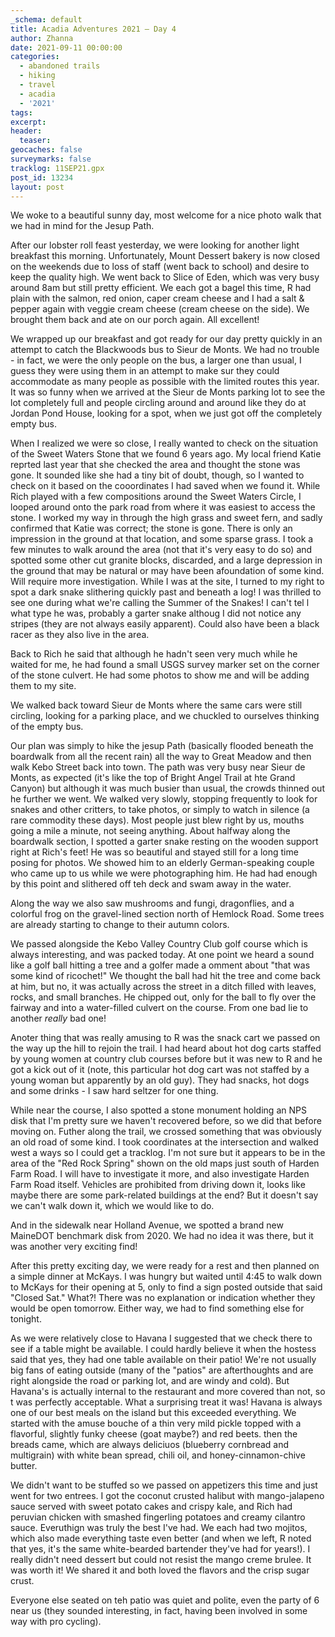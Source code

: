 ```yaml
---
_schema: default
title: Acadia Adventures 2021 – Day 4
author: Zhanna
date: 2021-09-11 00:00:00
categories:
  - abandoned trails
  - hiking
  - travel
  - acadia
  - '2021'
tags:
excerpt: 
header:
  teaser:
geocaches: false
surveymarks: false
tracklog: 11SEP21.gpx
post_id: 13234
layout: post
---
```


We woke to a beautiful sunny day, most welcome for a nice photo walk that we had in mind for the Jesup Path.

After our lobster roll feast yesterday, we were looking for another light breakfast this morning. Unfortunately, Mount Dessert bakery is now closed on the weekends due to loss of staff (went back to school) and desire to keep the quality high. We went back to Slice of Eden, which was very busy around 8am but still pretty efficient. We each got a bagel this time, R had plain with the salmon, red onion, caper cream cheese and I had a salt & pepper again with veggie cream cheese (cream cheese on the side). We brought them back and ate on our porch again. All excellent!

We wrapped up our breakfast and got ready for our day pretty quickly in an attempt to catch the Blackwoods bus to Sieur de Monts. We had no trouble - in fact, we were the only people on the bus, a larger one than usual, I guess they were using them in an attempt to make sur they could accommodate as many people as possible with the limited routes this year. It was so funny when we arrived at the Sieur de Monts parking lot to see the lot completely full and people circling around and around like they do at Jordan Pond House, looking for a spot, when we just got off the completely empty bus.

When I realized we were so close, I really wanted to check on the situation of the Sweet Waters Stone that we found 6 years ago. My local friend Katie reprted last year that she checked the area and thought the stone was gone. It sounded like she had a tiny bit of doubt, though, so I wanted to check on it based on the cooordinates I had saved when we found it. While Rich played with a few compositions around the Sweet Waters Circle, I looped around onto the park road from where it was easiest to access the stone. I worked my way in through the high grass and sweet fern, and sadly confirmed that Katie was correct; the stone is gone. There is only an impression in the ground at that location, and some sparse grass. I took a few minutes to walk around the area (not that it's very easy to do so) and spotted some other cut granite blocks, discarded, and a large depression in the ground that may be natural or may have been afoundation of some kind. Will require more investigation. While I was at the site, I turned to my right to spot a dark snake slithering quickly past and beneath a log! I was thrilled to see one during what we're calling the Summer of the Snakes! I can't tel l what type he was, probably a garter snake althoug I did not notice any stripes (they are not always easily apparent). Could also have been a black racer as they also live in the area.

Back to Rich he said that although he hadn't seen very much while he waited for me, he had found a small USGS survey marker set on the corner of the stone culvert. He had some photos to show me and will be adding them to my site. 

We walked back toward Sieur de Monts where the same cars were still circling, looking for a parking place, and we chuckled to ourselves thinking of the empty bus.

Our plan was simply to hike the jesup Path (basically flooded beneath the boardwalk from all the recent rain) all the way to Great Meadow and then walk Kebo Street back into town. The path was very busy near Sieur de Monts, as expected (it's like the top of Bright Angel Trail at hte Grand Canyon) but although it was much busier than usual, the crowds thinned out he further we went. We walked very slowly, stopping frequently to look for snakes and other critters, to take photos, or simply to watch in silence (a rare commodity these days). Most people just blew right by us, mouths going a mile a minute, not seeing anything. About halfway along the boardwalk section, I spotted a garter snake resting on the wooden support right at Rich's feet! He was so beautiful and stayed still for a long time posing for photos. We showed him to an elderly German-speaking couple who came up to us while we were photographing him. He had had enough by this point and slithered off teh deck and swam away in the water.

Along the way we also saw mushrooms and fungi, dragonflies, and a colorful frog on the gravel-lined section north of Hemlock Road. Some trees are already starting to change to their autumn colors. 

We passed alongside the Kebo Valley Country Club golf course which is always interesting, and was packed today. At one point we heard a sound like a golf ball hitting a tree and a golfer made a omment about "that was some kind of ricochet!" We thought the ball had hit the tree and come back at him, but no, it was actually across the street in a ditch filled with leaves, rocks, and small branches. He chipped out, only for the ball to fly over the fairway and into a water-filled culvert on the course. From one bad lie to another *really* bad one!

Anoter thing that was really amusing to R was the snack cart we passed on the way up the hill to rejoin the trail. I had heard about hot dog carts staffed by young women at country club courses before but it was new to R and he got a kick out of it (note, this particular hot dog cart was not staffed by a young woman but apparently by an old guy). They had snacks, hot dogs and some drinks - I saw hard seltzer for one thing.

While near the course, I also spotted a stone monument holding an NPS disk that I'm pretty sure we haven't recovered before, so we did that before moving on. Futher along the trail, we crossed something that was obviously an old road of some kind. I took coordinates at the intersection and walked west a ways so I could get a tracklog. I'm not sure but it appears to be in the area of the "Red Rock Spring" shown on the old maps just south of Harden Farm Road. I will have to investigate it more, and also investigate Harden Farm Road itself. Vehicles are prohibited from driving down it, looks like maybe there are some park-related buildings at the end? But it doesn't say we can't walk down it, which we would like to do.

And in the sidewalk near Holland Avenue, we spotted a brand new MaineDOT benchmark disk from 2020. We had no idea it was there, but it was another very exciting find!

After this pretty exciting day, we were ready for a rest and then planned on a simple dinner at McKays. I was hungry but waited until 4:45 to walk down to McKays for their opening at 5, only to find a sign posted outside that said "Closed Sat." What?! There was no explanation or indication whether they would be open tomorrow. Either way, we had to find something else for tonight.

As we were relatively close to Havana I suggested that we check there to see if a table might be available. I could hardly believe it when the hostess said that yes, they had one table available on their patio! We're not usually big fans of eating outside (many of the "patios" are afterthoughts and are right alongside the road or parking lot, and are windy and cold). But Havana's is actually internal to the restaurant and more covered than not, so t was perfectly acceptable. What a surprising treat it was! Havana is always one of our best meals on the island but this exceeded everything. We started with the amuse bouche of a thin very mild pickle topped with a flavorful, slightly funky cheese (goat maybe?) and red beets. then the breads came, which are always deliciuos (blueberry cornbread and multigrain) with white bean spread, chili oil, and honey-cinnamon-chive butter. 

We didn't want to be stuffed so we passed on appetizers this time and just went for two entrees. I got the coconut crusted halibut with mango-jalapeno sauce served with sweet potato cakes and crispy kale, and Rich had peruvian chicken with smashed fingerling potatoes and creamy cilantro sauce. Everuthign was truly the best I've had. We each had two mojitos, which also made everything taste even better (and when we left, R noted that yes, it's the same white-bearded bartender they've had for years!).  I really didn't need dessert but could not resist the mango creme brulee. It was worth it! We shared it and both loved the flavors and the crisp sugar crust.

Everyone else seated on teh patio was quiet and polite, even the party of 6 near us (they sounded interesting, in fact, having been involved in some way with pro cycling). 

